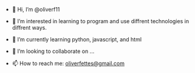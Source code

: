 - 👋 Hi, I’m @oliverf11 

- 👀 I’m interested in learning to program and use diffrent technologies in diffrent ways. 

- 🌱 I’m currently learning python, javascript, and html

- 💞️ I’m looking to collaborate on ...

- 📫 How to reach me: oliverfettes@gmail.com
